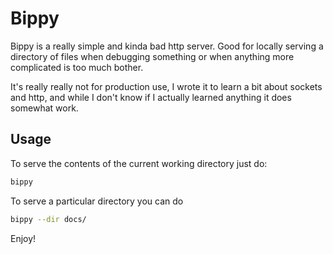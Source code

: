 # Bippy

Bippy is a really simple and kinda bad http server. Good for locally serving a
directory of files when debugging something or when anything more complicated
is too much bother.

It's really really not for production use, I wrote it to learn a bit about
sockets and http, and while I don't know if I actually learned anything it does
somewhat work.

## Usage

To serve the contents of the current working directory just do:

```sh
bippy
```

To serve a particular directory you can do

```sh
bippy --dir docs/
```

Enjoy!
